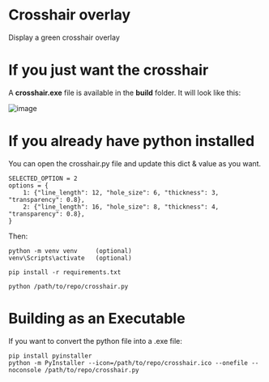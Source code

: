 # Crosshair overlay
Display a green crosshair overlay

# If you just want the crosshair
A **crosshair.exe** file is available in the **build** folder.
It will look like this: </p>
![image](https://github.com/user-attachments/assets/abae42b8-3f12-4e5d-8c6f-1b2ed96e448c)


# If you already have python installed
You can open the crosshair.py file and update this dict & value as you want.

    SELECTED_OPTION = 2
    options = {
        1: {"line_length": 12, "hole_size": 6, "thickness": 3, "transparency": 0.8},
        2: {"line_length": 16, "hole_size": 8, "thickness": 4, "transparency": 0.8},
    }

Then:

    python -m venv venv     (optional)
    venv\Scripts\activate   (optional)
    
    pip install -r requirements.txt
    
    python /path/to/repo/crosshair.py


# Building as an Executable
If you want to convert the python file into a .exe file:

    pip install pyinstaller
    python -m PyInstaller --icon=/path/to/repo/crosshair.ico --onefile --noconsole /path/to/repo/crosshair.py
